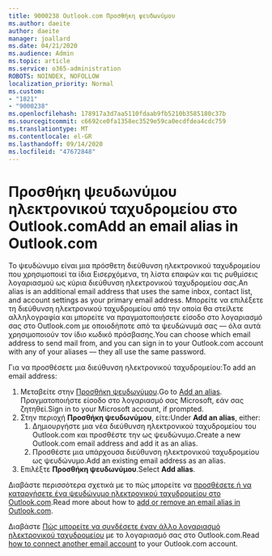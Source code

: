 ```yaml
---
title: 9000238 Outlook.com Προσθήκη ψευδωνύμου
ms.author: daeite
author: daeite
manager: joallard
ms.date: 04/21/2020
ms.audience: Admin
ms.topic: article
ms.service: o365-administration
ROBOTS: NOINDEX, NOFOLLOW
localization_priority: Normal
ms.custom:
- "1821"
- "9000238"
ms.openlocfilehash: 178917a3d7aa5110fdaab9fb5210b3585180c37b
ms.sourcegitcommit: c6692ce0fa1358ec3529e59ca0ecdfdea4cdc759
ms.translationtype: MT
ms.contentlocale: el-GR
ms.lasthandoff: 09/14/2020
ms.locfileid: "47672848"
---
```

# <a name="add-an-email-alias-in-outlookcom"></a><span data-ttu-id="db970-102">Προσθήκη ψευδωνύμου ηλεκτρονικού ταχυδρομείου στο Outlook.com</span><span class="sxs-lookup"><span data-stu-id="db970-102">Add an email alias in Outlook.com</span></span>

<span data-ttu-id="db970-103">Το ψευδώνυμο είναι μια πρόσθετη διεύθυνση ηλεκτρονικού ταχυδρομείου που χρησιμοποιεί τα ίδια Εισερχόμενα, τη λίστα επαφών και τις ρυθμίσεις λογαριασμού ως κύρια διεύθυνση ηλεκτρονικού ταχυδρομείου σας.</span><span class="sxs-lookup"><span data-stu-id="db970-103">An alias is an additional email address that uses the same inbox, contact list, and account settings as your primary email address.</span></span> <span data-ttu-id="db970-104">Μπορείτε να επιλέξετε τη διεύθυνση ηλεκτρονικού ταχυδρομείου από την οποία θα στείλετε αλληλογραφία και μπορείτε να πραγματοποιήσετε είσοδο στο λογαριασμό σας στο Outlook.com με οποιοδήποτε από τα ψευδώνυμά σας — όλα αυτά χρησιμοποιούν τον ίδιο κωδικό πρόσβασης.</span><span class="sxs-lookup"><span data-stu-id="db970-104">You can choose which email address to send mail from, and you can sign in to your Outlook.com account with any of your aliases — they all use the same password.</span></span>

<span data-ttu-id="db970-105">Για να προσθέσετε μια διεύθυνση ηλεκτρονικού ταχυδρομείου:</span><span class="sxs-lookup"><span data-stu-id="db970-105">To add an email address:</span></span>

1. <span data-ttu-id="db970-106">Μεταβείτε στην [Προσθήκη ψευδωνύμου](https://go.microsoft.com/fwlink/p/?linkid=864833).</span><span class="sxs-lookup"><span data-stu-id="db970-106">Go to [Add an alias](https://go.microsoft.com/fwlink/p/?linkid=864833).</span></span> <span data-ttu-id="db970-107">Πραγματοποιήστε είσοδο στο λογαριασμό σας Microsoft, εάν σας ζητηθεί.</span><span class="sxs-lookup"><span data-stu-id="db970-107">Sign in to your Microsoft account, if prompted.</span></span>
2. <span data-ttu-id="db970-108">Στην περιοχή **Προσθήκη ψευδωνύμου**, είτε:</span><span class="sxs-lookup"><span data-stu-id="db970-108">Under **Add an alias**, either:</span></span>
    1. <span data-ttu-id="db970-109">Δημιουργήστε μια νέα διεύθυνση ηλεκτρονικού ταχυδρομείου του Outlook.com και προσθέστε την ως ψευδώνυμο.</span><span class="sxs-lookup"><span data-stu-id="db970-109">Create a new Outlook.com email address and add it as an alias.</span></span>
    2. <span data-ttu-id="db970-110">Προσθέστε μια υπάρχουσα διεύθυνση ηλεκτρονικού ταχυδρομείου ως ψευδώνυμο.</span><span class="sxs-lookup"><span data-stu-id="db970-110">Add an existing email address as an alias.</span></span>
3. <span data-ttu-id="db970-111">Επιλέξτε **Προσθήκη ψευδωνύμου**.</span><span class="sxs-lookup"><span data-stu-id="db970-111">Select **Add alias**.</span></span>

<span data-ttu-id="db970-112">Διαβάστε περισσότερα σχετικά με το πώς μπορείτε να [προσθέσετε ή να καταργήσετε ένα ψευδώνυμο ηλεκτρονικού ταχυδρομείου στο Outlook.com](https://support.office.com/article/459b1989-356d-40fa-a689-8f285b13f1f2?wt.mc_id=Office_Outlook_com_Alchemy).</span><span class="sxs-lookup"><span data-stu-id="db970-112">Read more about how to [add or remove an email alias in Outlook.com](https://support.office.com/article/459b1989-356d-40fa-a689-8f285b13f1f2?wt.mc_id=Office_Outlook_com_Alchemy).</span></span>  

<span data-ttu-id="db970-113">Διαβάστε [Πώς μπορείτε να συνδέσετε έναν άλλο λογαριασμό ηλεκτρονικού ταχυδρομείου](https://support.office.com/article/c5224df4-5885-4e79-91ba-523aa743f0ba?wt.mc_id=Office_Outlook_com_Alchemy) με το λογαριασμό σας στο Outlook.com.</span><span class="sxs-lookup"><span data-stu-id="db970-113">Read [how to connect another email account](https://support.office.com/article/c5224df4-5885-4e79-91ba-523aa743f0ba?wt.mc_id=Office_Outlook_com_Alchemy) to your Outlook.com account.</span></span>